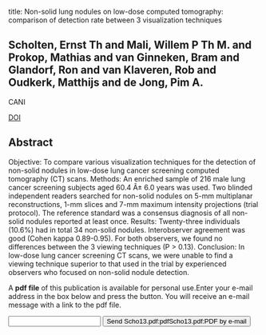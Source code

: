 title: Non-solid lung nodules on low-dose computed tomography: comparison of detection rate between 3 visualization techniques

## Scholten, Ernst Th and Mali, Willem P Th M. and Prokop, Mathias and van Ginneken, Bram and Glandorf, Ron and van Klaveren, Rob and Oudkerk, Matthijs and de Jong, Pim A.
CANI

<a href="https://doi.org/10.1102/1470-7330.2013.0016">DOI</a>

## Abstract
Objective: To compare various visualization techniques for the detection of non-solid nodules in low-dose lung cancer screening computed tomography (CT) scans. Methods: An enriched sample of 216 male lung cancer screening subjects aged 60.4 Â± 6.0 years was used. Two blinded independent readers searched for non-solid nodules on 5-mm multiplanar reconstructions, 1-mm slices and 7-mm maximum intensity projections (trial protocol). The reference standard was a consensus diagnosis of all non-solid nodules reported at least once. Results: Twenty-three individuals (10.6%) had in total 34 non-solid nodules. Interobserver agreement was good (Cohen kappa 0.89-0.95). For both observers, we found no differences between the 3 viewing techniques (P > 0.13). Conclusion: In low-dose lung cancer screening CT scans, we were unable to find a viewing technique superior to that used in the trial by experienced observers who focused on non-solid nodule detection.

A <b>pdf file</b> of this publication is available for personal use.Enter your e-mail address in the box below and press the button. You will receive an e-mail message with a link to the pdf file.
<form action="sender.php">  <input type="text" name="email">  <input type="submit" value="Send Scho13.pdf:pdfScho13.pdf:PDF by e-mail"></form>